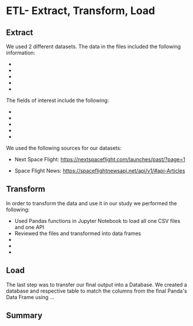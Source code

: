 # ETL- Extract, Transform, Load

## Extract

We used 2 different datasets.  The data in the files included the following information:

*	
*	
*	
*
*

The fields of interest include the following:

*	
*
*	
*	
*	
 

We used the following sources for our datasets:

* Next Space Flight:  https://nextspaceflight.com/launches/past/?page=1

* Space Flight News:  https://spaceflightnewsapi.net/api/v1/#api-Articles


## Transform

In order to transform the data and use it in our study we performed the following:

* Used Pandas functions in Jupyter Notebook to load all one CSV files and one API
* Reviewed the files and transformed into data frames
* 
* 
* 

## Load
The last step was to transfer our final output into a Database. We created a database and respective table to match the columns from the final Panda's Data Frame using ... 

## Summary

